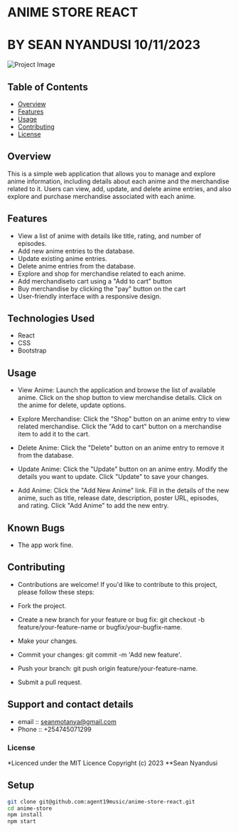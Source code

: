 #   ANIME STORE REACT
#   BY SEAN NYANDUSI 10/11/2023
![Project Image](images/project_image.png)

## Table of Contents

- [Overview](#overview)
- [Features](#features)
- [Usage](#usage)
- [Contributing](#contributing)
- [License](#license)


## Overview
This is a simple web application that allows you to manage and explore anime information, including details about each anime and the merchandise related to it. Users can view, add, update, and delete anime entries, and also explore and purchase merchandise associated with each anime.

## Features
- View a list of anime with details like title, rating, and number of episodes.
- Add new anime entries to the database.
- Update existing anime entries.
- Delete anime entries from the database.
- Explore and shop for merchandise related to each anime.
- Add merchandiseto cart using a "Add to cart" button 
- Buy merchandise by clicking the "pay" button on the cart
- User-friendly interface with a responsive design.

## Technologies Used
- React
- CSS
- Bootstrap


## Usage
- View Anime:
 Launch the application and browse the list of available anime.
 Click on the shop button to view merchandise details.
 Click on the anime for delete, update options.

- Explore Merchandise:
 Click the "Shop" button on an anime entry to view related merchandise.
 Click the "Add to cart" button on a merchandise item to add it to the cart.

- Delete Anime:
  Click the "Delete" button on an anime entry to remove it from the database.

- Update Anime:
  Click the "Update" button on an anime entry.
  Modify the details you want to update.
  Click "Update" to save your changes.

- Add Anime:
 Click the "Add New Anime" link.
 Fill in the details of the new anime, such as title, release date, description, poster URL,  episodes, and rating.
 Click "Add Anime" to add the new entry.

## Known Bugs
- The app work fine.
## Contributing
- Contributions are welcome! If you'd like to contribute to this project, please follow these steps:

- Fork the project.
- Create a new branch for your feature or bug fix: git checkout -b feature/your-feature-name or bugfix/your-bugfix-name.
- Make your changes.
- Commit your changes: git commit -m 'Add new feature'.
- Push your branch: git push origin feature/your-feature-name.
- Submit a pull request.

## Support and contact details
- email :: seanmotanya@gmail.com
- Phone :: +254745071299

### License
*Licenced under the MIT Licence
Copyright (c) 2023 **Sean Nyandusi

## Setup
```bash
git clone git@github.com:agent19music/anime-store-react.git
cd anime-store
npm install
npm start